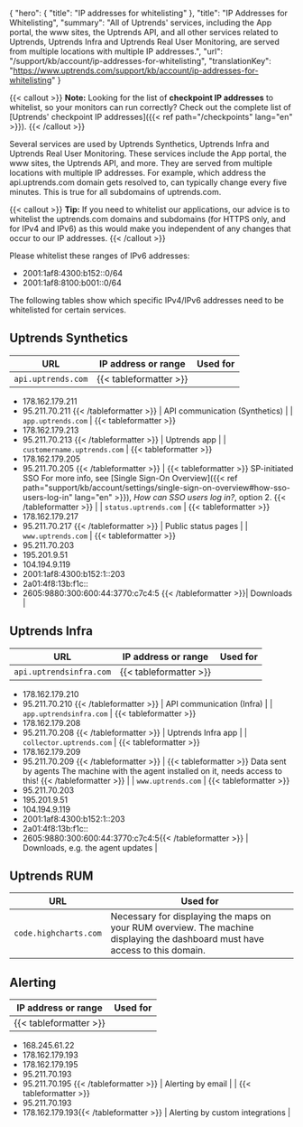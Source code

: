 {
  "hero": {
    "title": "IP addresses for whitelisting"
  },
  "title": "IP Addresses for Whitelisting",
  "summary": "All of Uptrends' services, including the App portal, the www sites, the Uptrends API, and all other services related to Uptrends, Uptrends Infra and Uptrends Real User Monitoring, are served from multiple locations with multiple IP addresses.",
  "url": "/support/kb/account/ip-addresses-for-whitelisting",
  "translationKey": "https://www.uptrends.com/support/kb/account/ip-addresses-for-whitelisting"
}

{{< callout >}}
**Note:** Looking for the list of **checkpoint IP addresses** to whitelist, so your monitors can run correctly? Check out the complete list of [Uptrends' checkpoint IP addresses]({{< ref path="/checkpoints" lang="en" >}}).
{{< /callout >}}

Several services are used by Uptrends Synthetics, Uptrends Infra and Uptrends Real User Monitoring. These services include the App portal, the www sites, the Uptrends API, and more. They are served from multiple locations with multiple IP addresses. For example, which address the api.uptrends.com domain gets resolved to, can typically change every five minutes. This is true for all subdomains of uptrends.com.

{{< callout >}}
**Tip:** If you need to whitelist our applications, our advice is to whitelist the uptrends.com domains and subdomains (for HTTPS only, and for IPv4 and IPv6) as this would make you independent of any changes that occur to our IP addresses.
{{< /callout >}}

 Please whitelist these ranges of IPv6 addresses:

- 2001:1af8:4300:b152::0/64
- 2001:1af8:8100:b001::0/64 

The following tables show which specific IPv4/IPv6 addresses need to be whitelisted for certain services.

## Uptrends Synthetics
| URL                       | IP address or range                   | Used for                                                    |
|---------------------------|---------------------------------------|-------------------------------------------------------------|
| `api.uptrends.com`          | {{< tableformatter >}} 
- 178.162.179.211
- 95.211.70.211 {{< /tableformatter >}}  | API communication (Synthetics) |
| `app.uptrends.com`          | {{< tableformatter >}} 
- 178.162.179.213
- 95.211.70.213 {{< /tableformatter >}}  | Uptrends app |
| `customername.uptrends.com` | {{< tableformatter >}} 
- 178.162.179.205
- 95.211.70.205 {{< /tableformatter >}} | {{< tableformatter >}} 
SP-initiated SSO
For more info, see [Single Sign-On Overview]({{< ref path="support/kb/account/settings/single-sign-on-overview#how-sso-users-log-in" lang="en" >}}), *How can SSO users log in?*, option 2. {{< /tableformatter >}} |
| `status.uptrends.com`       | {{< tableformatter >}} 
- 178.162.179.217
- 95.211.70.217  {{< /tableformatter >}} | Public status pages |
| `www.uptrends.com`          | {{< tableformatter >}}
- 95.211.70.203
- 195.201.9.51
- 104.194.9.119
- 2001:1af8:4300:b152:1::203
- 2a01:4f8:13b:f1c::
- 2605:9880:300:600:44:3770:c7c4:5  {{< /tableformatter >}}| Downloads |

## Uptrends Infra
| URL                       | IP address or range                   | Used for                                                    |
|---------------------------|---------------------------------------|-------------------------------------------------------------|
|  `api.uptrendsinfra.com` | {{< tableformatter >}} 
- 178.162.179.210
- 95.211.70.210 {{< /tableformatter >}} |  API communication (Infra) | 
|  `app.uptrendsinfra.com` | {{< tableformatter >}} 
- 178.162.179.208
- 95.211.70.208 {{< /tableformatter >}} |  Uptrends Infra app | 
|  `collector.uptrends.com` | {{< tableformatter >}} 
- 178.162.179.209
- 95.211.70.209 {{< /tableformatter >}} |  {{< tableformatter >}}
Data sent by agents
The machine with the agent installed on it, needs access to this! {{< /tableformatter >}} |
| `www.uptrends.com` | {{< tableformatter >}} 
- 95.211.70.203
- 195.201.9.51
- 104.194.9.119
- 2001:1af8:4300:b152:1::203
- 2a01:4f8:13b:f1c::
- 2605:9880:300:600:44:3770:c7c4:5{{< /tableformatter >}} |  Downloads, e.g. the agent updates | 

## Uptrends RUM

| URL                 | Used for                                                                                                                      |
|---------------------|-------------------------------------------------------------------------------------------------------------------------------|
| `code.highcharts.com` | Necessary for displaying the maps on your RUM overview. The machine displaying the dashboard must have access to this domain. |

## Alerting

| IP address or range                                                        | Used for          |
|----------------------------------------------------------------------------|-------------------|
| {{< tableformatter >}}
- 168.245.61.22
- 178.162.179.193 
- 178.162.179.195
- 95.211.70.193
- 95.211.70.195 {{< /tableformatter >}} | Alerting by email |
| {{< tableformatter >}} 
- 95.211.70.193
- 178.162.179.193{{< /tableformatter >}} | Alerting by custom integrations |
